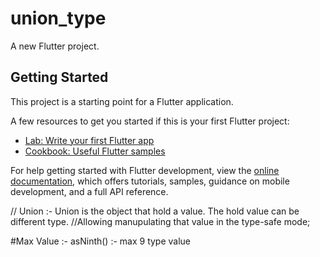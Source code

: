 # union_type

A new Flutter project.

## Getting Started

This project is a starting point for a Flutter application.

A few resources to get you started if this is your first Flutter project:

- [Lab: Write your first Flutter app](https://docs.flutter.dev/get-started/codelab)
- [Cookbook: Useful Flutter samples](https://docs.flutter.dev/cookbook)

For help getting started with Flutter development, view the
[online documentation](https://docs.flutter.dev/), which offers tutorials,
samples, guidance on mobile development, and a full API reference.



// Union :- Union is the object  that hold a value. 
The hold value can be different type.
//Allowing manupulating that value in the type-safe mode;



#Max Value :- asNinth() :- max 9 type value
